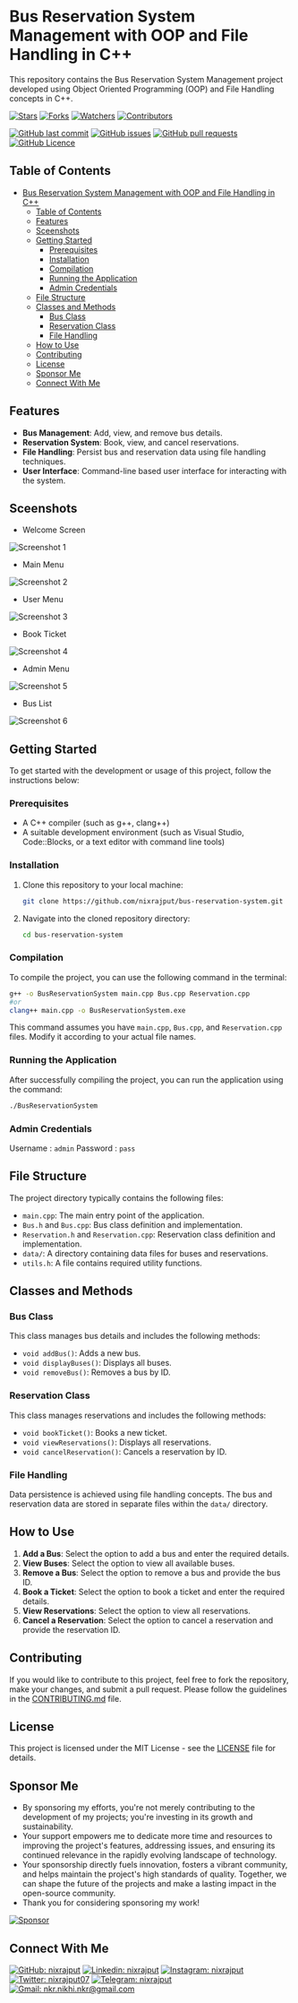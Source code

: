 # Bus Reservation System Management with OOP and File Handling in C++

This repository contains the Bus Reservation System Management project developed using Object Oriented Programming (OOP) and File Handling concepts in C++.

[![Stars](https://img.shields.io/github/stars/nixrajput/bus-reservation-system-cpp?label=Stars&style=flat)][repo]
[![Forks](https://img.shields.io/github/forks/nixrajput/bus-reservation-system-cpp?label=Forks&style=flat)][repo]
[![Watchers](https://img.shields.io/github/watchers/nixrajput/bus-reservation-system-cpp?label=Watchers&style=flat)][repo]
[![Contributors](https://img.shields.io/github/contributors/nixrajput/bus-reservation-system-cpp?label=Contributors&style=flat)][repo]

[![GitHub last commit](https://img.shields.io/github/last-commit/nixrajput/bus-reservation-system-cpp?label=Last+Commit&style=flat)][repo]
[![GitHub issues](https://img.shields.io/github/issues/nixrajput/bus-reservation-system-cpp?label=Issues&style=flat)][issues]
[![GitHub pull requests](https://img.shields.io/github/issues-pr/nixrajput/bus-reservation-system-cpp?label=Pull+Requests&style=flat)][pulls]
[![GitHub Licence](https://img.shields.io/github/license/nixrajput/bus-reservation-system-cpp?label=Licence&style=flat)][license]

## Table of Contents

- [Bus Reservation System Management with OOP and File Handling in C++](#bus-reservation-system-management-with-oop-and-file-handling-in-c)
  - [Table of Contents](#table-of-contents)
  - [Features](#features)
  - [Sceenshots](#sceenshots)
  - [Getting Started](#getting-started)
    - [Prerequisites](#prerequisites)
    - [Installation](#installation)
    - [Compilation](#compilation)
    - [Running the Application](#running-the-application)
    - [Admin Credentials](#admin-credentials)
  - [File Structure](#file-structure)
  - [Classes and Methods](#classes-and-methods)
    - [Bus Class](#bus-class)
    - [Reservation Class](#reservation-class)
    - [File Handling](#file-handling)
  - [How to Use](#how-to-use)
  - [Contributing](#contributing)
  - [License](#license)
  - [Sponsor Me](#sponsor-me)
  - [Connect With Me](#connect-with-me)

## Features

- **Bus Management**: Add, view, and remove bus details.
- **Reservation System**: Book, view, and cancel reservations.
- **File Handling**: Persist bus and reservation data using file handling techniques.
- **User Interface**: Command-line based user interface for interacting with the system.

## Sceenshots

- Welcome Screen

![Screenshot 1](screenshots/1.png "Welcome Screen")

- Main Menu

![Screenshot 2](screenshots/2.png "Main Menu")

- User Menu

![Screenshot 3](screenshots/3.png "User Menu")

- Book Ticket

![Screenshot 4](screenshots/4.png "Book Ticket")

- Admin Menu

![Screenshot 5](screenshots/5.png "Admin Menu")

- Bus List

![Screenshot 6](screenshots/6.png "Bus List")

## Getting Started

To get started with the development or usage of this project, follow the instructions below:

### Prerequisites

- A C++ compiler (such as g++, clang++)
- A suitable development environment (such as Visual Studio, Code::Blocks, or a text editor with command line tools)

### Installation

1. Clone this repository to your local machine:

    ```bash
    git clone https://github.com/nixrajput/bus-reservation-system.git
    ```

2. Navigate into the cloned repository directory:

    ```bash
    cd bus-reservation-system
    ```

### Compilation

To compile the project, you can use the following command in the terminal:

```bash
g++ -o BusReservationSystem main.cpp Bus.cpp Reservation.cpp
#or
clang++ main.cpp -o BusReservationSystem.exe
```

This command assumes you have `main.cpp`, `Bus.cpp`, and `Reservation.cpp` files. Modify it according to your actual file names.

### Running the Application

After successfully compiling the project, you can run the application using the command:

```bash
./BusReservationSystem
```

### Admin Credentials

Username : `admin`
Password : `pass`

## File Structure

The project directory typically contains the following files:

- `main.cpp`: The main entry point of the application.
- `Bus.h` and `Bus.cpp`: Bus class definition and implementation.
- `Reservation.h` and `Reservation.cpp`: Reservation class definition and implementation.
- `data/`: A directory containing data files for buses and reservations.
- `utils.h`: A file contains required utility functions.

## Classes and Methods

### Bus Class

This class manages bus details and includes the following methods:

- `void addBus()`: Adds a new bus.
- `void displayBuses()`: Displays all buses.
- `void removeBus()`: Removes a bus by ID.

### Reservation Class

This class manages reservations and includes the following methods:

- `void bookTicket()`: Books a new ticket.
- `void viewReservations()`: Displays all reservations.
- `void cancelReservation()`: Cancels a reservation by ID.

### File Handling

Data persistence is achieved using file handling concepts. The bus and reservation data are stored in separate files within the `data/` directory.

## How to Use

1. **Add a Bus**: Select the option to add a bus and enter the required details.
2. **View Buses**: Select the option to view all available buses.
3. **Remove a Bus**: Select the option to remove a bus and provide the bus ID.
4. **Book a Ticket**: Select the option to book a ticket and enter the required details.
5. **View Reservations**: Select the option to view all reservations.
6. **Cancel a Reservation**: Select the option to cancel a reservation and provide the reservation ID.

## Contributing

If you would like to contribute to this project, feel free to fork the repository, make your changes, and submit a pull request. Please follow the guidelines in the [CONTRIBUTING.md](CONTRIBUTING.md) file.

## License

This project is licensed under the MIT License - see the [LICENSE](LICENSE) file for details.

## Sponsor Me

- By sponsoring my efforts, you're not merely contributing to the development of my projects; you're investing in its growth and sustainability.
- Your support empowers me to dedicate more time and resources to improving the project's features, addressing issues, and ensuring its continued relevance in the rapidly evolving landscape of technology.
- Your sponsorship directly fuels innovation, fosters a vibrant community, and helps maintain the project's high standards of quality. Together, we can shape the future of the projects and make a lasting impact in the open-source community.
- Thank you for considering sponsoring my work!

[![Sponsor](https://img.shields.io/static/v1?label=Sponsor&message=%E2%9D%A4&logo=GitHub&color=%23fe8e86)](https://github.com/sponsors/nixrajput)

## Connect With Me

[![GitHub: nixrajput](https://img.shields.io/badge/nixrajput-EFF7F6?logo=GitHub&logoColor=333&link=https://www.github.com/nixrajput)][github]
[![Linkedin: nixrajput](https://img.shields.io/badge/nixrajput-EFF7F6?logo=LinkedIn&logoColor=blue&link=https://www.linkedin.com/in/nixrajput)][linkedin]
[![Instagram: nixrajput](https://img.shields.io/badge/nixrajput-EFF7F6?logo=Instagram&link=https://www.instagram.com/nixrajput)][instagram]
[![Twitter: nixrajput07](https://img.shields.io/badge/nixrajput-EFF7F6?logo=X&logoColor=333&link=https://x.com/nixrajput)][twitter]
[![Telegram: nixrajput](https://img.shields.io/badge/nixrajput-EFF7F6?logo=Telegram&link=https://telegram.me/nixrajput)][telegram]
[![Gmail: nkr.nikhi.nkr@gmail.com](https://img.shields.io/badge/nkr.nikhil.nkr@gmail.com-EFF7F6?logo=Gmail&link=mailto:nkr.nikhil.nkr@gmail.com)][gmail]

[github]: https://github.com/nixrajput
[twitter]: https://twitter.com/nixrajput07
[instagram]: https://instagram.com/nixrajput
[linkedin]: https://linkedin.com/in/nixrajput
[telegram]: https://telegram.me/nixrajput
[gmail]: mailto:nkr.nikhil.nkr@gmail.com

[repo]: https://github.com/nixrajput/bus-reservation-system-cpp
[issues]: https://github.com/nixrajput/bus-reservation-system-cpp
[pulls]: https://github.com/nixrajput/bus-reservation-system-cpp/pulls
[license]: https://github.com/nixrajput/bus-reservation-system-cpp/blob/master/LICENSE.md
